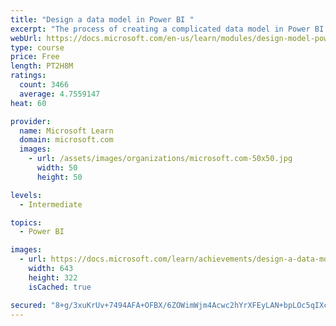 ```yaml
---
title: "Design a data model in Power BI "
excerpt: "The process of creating a complicated data model in Power BI is straightforward. If your data is coming in from more than one transactional system, before you know it, you can have dozens of tables that you have to work with. Building a great data model is about simplifying the disarray. A star schema is one way to simplify a data model, and you’ll learn about the terminology and implementation of them in this module. You will also learn about why choosing the correct data granularity is important for performance and usability of your Power BI reports. Finally, you’ll learn about improving performance with your Power BI data models."
webUrl: https://docs.microsoft.com/en-us/learn/modules/design-model-power-bi/
type: course
price: Free
length: PT2H8M
ratings:
  count: 3466
  average: 4.7559147
heat: 60

provider:
  name: Microsoft Learn
  domain: microsoft.com
  images:
    - url: /assets/images/organizations/microsoft.com-50x50.jpg
      width: 50
      height: 50

levels:
  - Intermediate

topics:
  - Power BI

images:
  - url: https://docs.microsoft.com/learn/achievements/design-a-data-model-in-power-bi-social.png
    width: 643
    height: 322
    isCached: true

secured: "8+g/3xuKrUv+7494AFA+OFBX/6ZOWimWjm4Acwc2hYrXFEyLAN+bpLOc5qIXczL3SJJ3J1tfh0LRl7IwLW0lnRyUzE08qgE66aJkCpjGjL9ikIsDVkb/kYc2j/gdSZd9A1uqN1JLW9c4ORA08lvgyHMY5FrCtOHEQ6YsVGGFHiQ3cw0b2xCaY5lnqBe8Fk9m57EWxBWd+yhz/CtA8lSjEhX6BwFqdbJX39aueiWiEXONv/IiApJr5Qn37ysvPPi2ylEPWu/9HRiTfMQp6dPx48kE/1jNDXTLHeEXYZdoNvCh+K+1TzUUb7GQ83ckxcUi7wiPOoQoRZ2EpOzpgQYbmPwreqj2NB8OhQ4LLqR45YYqofEXc1BQE09QAxBpAuXhqNJvG4V6mkvT8GRNDg+Ch6E9IFkUfo0aEwDfVcLJTGM=;/tIdZcSYKUH344Srlnqm/w=="
---
```


